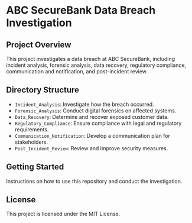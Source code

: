 # ABC SecureBank Data Breach Investigation

## Project Overview
This project investigates a data breach at ABC SecureBank, including incident analysis, forensic analysis, data recovery, regulatory compliance, communication and notification, and post-incident review.

## Directory Structure
- `Incident_Analysis`: Investigate how the breach occurred.
- `Forensic_Analysis`: Conduct digital forensics on affected systems.
- `Data_Recovery`: Determine and recover exposed customer data.
- `Regulatory_Compliance`: Ensure compliance with legal and regulatory requirements.
- `Communication_Notification`: Develop a communication plan for stakeholders.
- `Post_Incident_Review`: Review and improve security measures.

## Getting Started
Instructions on how to use this repository and conduct the investigation.

## License
This project is licensed under the MIT License.
